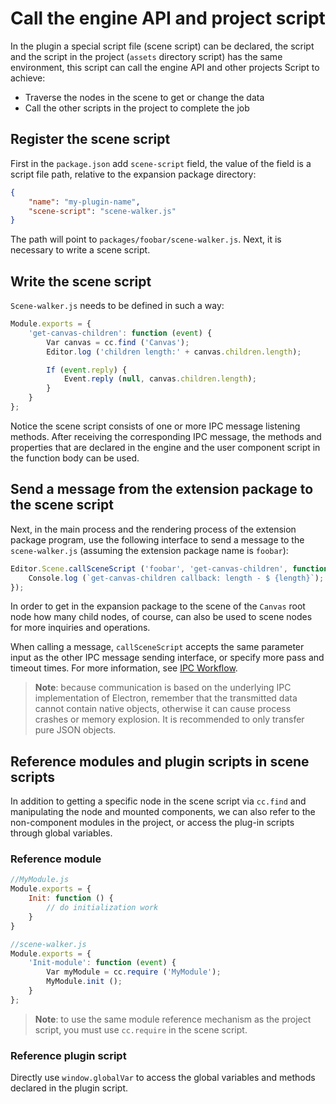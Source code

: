 # Call the engine API and project script

In the plugin a special script file (scene script) can be declared, the script and the script in the project (`assets` directory script) has the same environment, this script can call the engine API and other projects Script to achieve:

- Traverse the nodes in the scene to get or change the data
- Call the other scripts in the project to complete the job

## Register the scene script

First in the `package.json` add `scene-script` field, the value of the field is a script file path, relative to the expansion package directory:

```Json
{
    "name": "my-plugin-name",
    "scene-script": "scene-walker.js"
}
```

The path will point to `packages/foobar/scene-walker.js`. Next, it is necessary to write a scene script.

## Write the scene script

`Scene-walker.js` needs to be defined in such a way:

```js 
Module.exports = {
    'get-canvas-children': function (event) {
        Var canvas = cc.find ('Canvas');
        Editor.log ('children length:' + canvas.children.length);

        If (event.reply) {
            Event.reply (null, canvas.children.length);
        }
    }
};
```

Notice the scene script consists of one or more IPC message listening methods. After receiving the corresponding IPC message, the methods and properties that are declared in the engine  and the user component script in the function body can be used.

## Send a message from the extension package to the scene script

Next, in the main process and the rendering process of the extension package program, use the following interface to send a message to the `scene-walker.js` (assuming the extension package name is `foobar`):

```js
Editor.Scene.callSceneScript ('foobar', 'get-canvas-children', function (err, length) {
    Console.log (`get-canvas-children callback: length - $ {length}`);
});
```

In order to get in the expansion package to the scene of the `Canvas` root node how many child nodes, of course, can also be used to scene nodes for more inquiries and operations.

When calling a message, `callSceneScript` accepts the same parameter input as the other IPC message sending interface, or specify more pass and timeout times. For more information, see [IPC Workflow](ipc-workflow.md).

> **Note**: because communication is based on the underlying IPC implementation of Electron, remember that the transmitted data cannot contain native objects, otherwise it can cause process crashes or memory explosion. It is recommended to only transfer pure JSON objects.

## Reference modules and plugin scripts in scene scripts

In addition to getting a specific node in the scene script via `cc.find` and manipulating the node and mounted components, we can also refer to the non-component modules in the project, or access the plug-in scripts through global variables.

### Reference module

```js
//MyModule.js
Module.exports = {
    Init: function () {
        // do initialization work
    }
}

//scene-walker.js
Module.exports = {
    'Init-module': function (event) {
        Var myModule = cc.require ('MyModule');
        MyModule.init ();
    }
};
```

> **Note**: to use the same module reference mechanism as the project script, you must use `cc.require` in the scene script.

### Reference plugin script

Directly use `window.globalVar` to access the global variables and methods declared in the plugin script.
